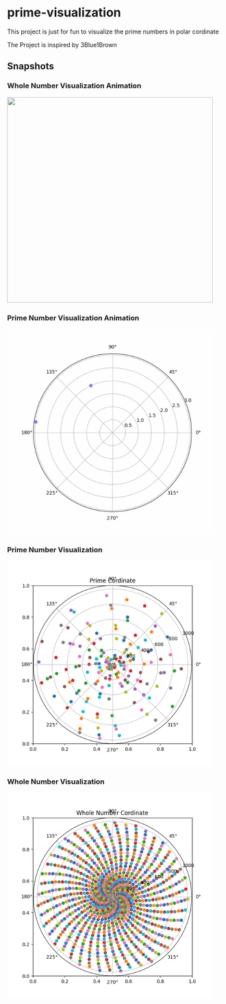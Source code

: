 # prime-visualization 

This project is just for fun to visualize the prime numbers in polar cordinate

The Project is inspired by 3Blue1Brown 

## Snapshots


### Whole Number Visualization Animation
<img src = https://raw.githubusercontent.com/Aaris-Kazi/prime-visualization/main/Snapshots/whole.gif height=480 width=480>

### Prime Number Visualization Animation
<img src = https://raw.githubusercontent.com/Aaris-Kazi/prime-visualization/main/Snapshots/prime.gif height=480 width=480>


### Prime Number Visualization
<img src = https://raw.githubusercontent.com/Aaris-Kazi/prime-visualization/main/Snapshots/prime.png height=480 width=480>

### Whole Number Visualization
<img src = https://raw.githubusercontent.com/Aaris-Kazi/prime-visualization/main/Snapshots/whole.png height=480 width=480>
